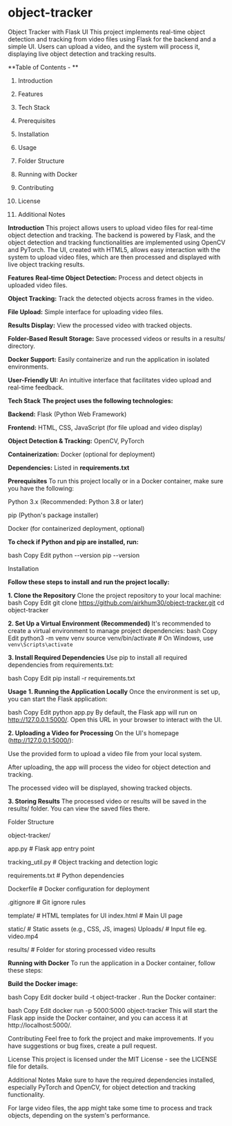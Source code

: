 # object-tracker
Object Tracker with Flask UI
This project implements real-time object detection and tracking from video files using Flask for the backend and a simple UI. Users can upload a video, and the system will process it, displaying live object detection and tracking results.

**Table of Contents - **
  1. Introduction
  
  2. Features
  
  3. Tech Stack
  
  4. Prerequisites
  
  5. Installation
  
  6. Usage
  
  7. Folder Structure
  
  8. Running with Docker
  
  9. Contributing
  
  10. License
  
  11. Additional Notes

**Introduction**
This project allows users to upload video files for real-time object detection and tracking. The backend is powered by Flask, and the object detection and tracking functionalities are implemented using OpenCV and PyTorch. The UI, created with HTML5, allows easy interaction with the system to upload video files, which are then processed and displayed with live object tracking results.

**Features**
**Real-time Object Detection:** Process and detect objects in uploaded video files.

**Object Tracking:** Track the detected objects across frames in the video.

**File Upload:** Simple interface for uploading video files.

**Results Display:** View the processed video with tracked objects.

**Folder-Based Result Storage:** Save processed videos or results in a results/ directory.

**Docker Support:** Easily containerize and run the application in isolated environments.

**User-Friendly UI:** An intuitive interface that facilitates video upload and real-time feedback.

**Tech Stack**
**The project uses the following technologies:**

**Backend:** Flask (Python Web Framework)

**Frontend:** HTML, CSS, JavaScript (for file upload and video display)

**Object Detection & Tracking:** OpenCV, PyTorch

**Containerization:** Docker (optional for deployment)

**Dependencies:** Listed in **requirements.txt**

**Prerequisites**
To run this project locally or in a Docker container, make sure you have the following:

Python 3.x (Recommended: Python 3.8 or later)

pip (Python's package installer)

Docker (for containerized deployment, optional)

**To check if Python and pip are installed, run:**

bash
Copy
Edit
python --version
pip --version

Installation

**Follow these steps to install and run the project locally:**

**1. Clone the Repository**
Clone the project repository to your local machine:
bash
Copy
Edit
git clone https://github.com/airkhum30/object-tracker.git
cd object-tracker

**2. Set Up a Virtual Environment (Recommended)**
It's recommended to create a virtual environment to manage project dependencies:
bash
Copy
Edit
python3 -m venv venv
source venv/bin/activate  # On Windows, use `venv\Scripts\activate`

**3. Install Required Dependencies**
Use pip to install all required dependencies from requirements.txt:

bash
Copy
Edit
pip install -r requirements.txt

**Usage**
**1. Running the Application Locally**
Once the environment is set up, you can start the Flask application:

bash
Copy
Edit
python app.py
By default, the Flask app will run on http://127.0.0.1:5000/. Open this URL in your browser to interact with the UI.

**2. Uploading a Video for Processing**
On the UI's homepage (http://127.0.0.1:5000/):

Use the provided form to upload a video file from your local system.

After uploading, the app will process the video for object detection and tracking.

The processed video will be displayed, showing tracked objects.

**3. Storing Results**
The processed video or results will be saved in the results/ folder. You can view the saved files there.

Folder Structure

object-tracker/
  
  app.py # Flask app entry point
  
  tracking_util.py # Object tracking and detection logic
  
  requirements.txt # Python dependencies
  
Dockerfile # Docker configuration for deployment

.gitignore # Git ignore rules

template/ # HTML templates for UI
    index.html # Main UI page
  
static/ # Static assets (e.g., CSS, JS, images)
  Uploads/ # Input file eg. video.mp4
  
results/ # Folder for storing processed video results



**Running with Docker**
To run the application in a Docker container, follow these steps:

**Build the Docker image:**

bash
Copy
Edit
docker build -t object-tracker .
Run the Docker container:

bash
Copy
Edit
docker run -p 5000:5000 object-tracker
This will start the Flask app inside the Docker container, and you can access it at http://localhost:5000/.

Contributing
Feel free to fork the project and make improvements. If you have suggestions or bug fixes, create a pull request.

License
This project is licensed under the MIT License - see the LICENSE file for details.

Additional Notes
Make sure to have the required dependencies installed, especially PyTorch and OpenCV, for object detection and tracking functionality.

For large video files, the app might take some time to process and track objects, depending on the system's performance.
